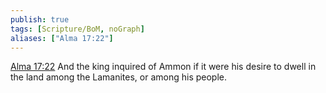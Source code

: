```yaml
---
publish: true
tags: [Scripture/BoM, noGraph]
aliases: ["Alma 17:22"]
---
```

[Alma 17:22](https://churchofjesuschrist.org/study/scriptures/bofm/alma/17?lang=eng&id=p22#p22) And the king inquired of Ammon if it were his desire to dwell in the land among the Lamanites, or among his people.
